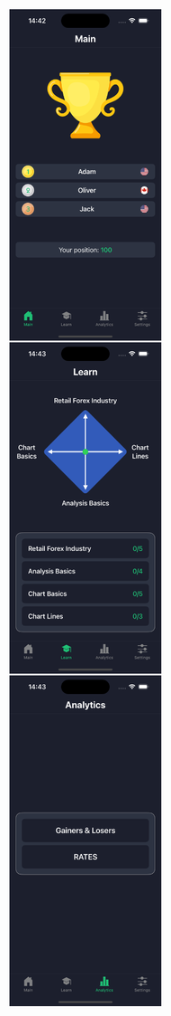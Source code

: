 <div>
  <img src="Screens/Image1.png" width="270" />
  <img src="Screens/Image2.png" width="270" />
  <img src="Screens/Image3.png" width="270" />
</div>
